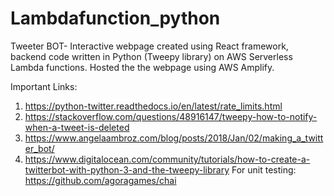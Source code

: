 # Lambdafunction_python
Tweeter BOT- Interactive webpage created using React framework, backend code written in Python (Tweepy library) on AWS Serverless Lambda functions. Hosted the the webpage using AWS Amplify.




Important Links:
1) https://python-twitter.readthedocs.io/en/latest/rate_limits.html
2) https://stackoverflow.com/questions/48916147/tweepy-how-to-notify-when-a-tweet-is-deleted
3) https://www.angelaambroz.com/blog/posts/2018/Jan/02/making_a_twitter_bot/
4) https://www.digitalocean.com/community/tutorials/how-to-create-a-twitterbot-with-python-3-and-the-tweepy-library
For unit testing:
https://github.com/agoragames/chai
